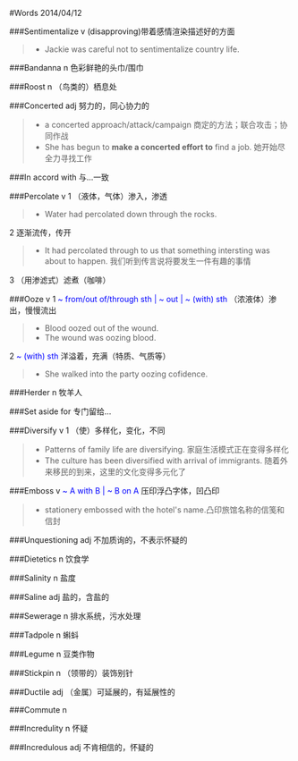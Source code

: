 #Words 2014/04/12

###Sentimentalize
v (disapproving)带着感情渲染描述好的方面
> * Jackie was careful not to sentimentalize country life.

###Bandanna
n 色彩鲜艳的头巾/围巾

###Roost
n （鸟类的）栖息处

###Concerted
adj 努力的，同心协力的
> * a concerted approach/attack/campaign 商定的方法；联合攻击；协同作战
> * She has begun to **make a concerted effort to** find a job. 她开始尽全力寻找工作

###In accord with
与...一致

###Percolate
v 1 （液体，气体）渗入，渗透
> * Water had percolated down through the rocks.

2 逐渐流传，传开
> * It had percolated through to us that something intersting was about to happen.
我们听到传言说将要发生一件有趣的事情

3 （用渗滤式）滤煮（咖啡）

###Ooze
v 1 <span style="color:blue">~ from/out of/through sth | ~ out | ~ (with) sth</span>
（浓液体）渗出，慢慢流出
> * Blood oozed out of the wound.
> * The wound was oozing blood.

2 <span style="color:blue"> ~ (with) sth</span>
洋溢着，充满（特质、气质等）
> * She walked into the party oozing cofidence.

###Herder
n 牧羊人

###Set aside for
专门留给...

###Diversify
v 1 （使）多样化，变化，不同
> * Patterns of family life are diversifying.
家庭生活模式正在变得多样化
> * The culture has been diversified with arrival of immigrants.
随着外来移民的到来，这里的文化变得多元化了

###Emboss
v <span style="color:blue"> ~ A with B | ~ B on A</span>
压印浮凸字体，凹凸印

> * stationery embossed with the hotel's name.凸印旅馆名称的信笺和信封

###Unquestioning
adj 不加质询的，不表示怀疑的

###Dietetics
n 饮食学

###Salinity
n 盐度

###Saline
adj 盐的，含盐的

###Sewerage
n 排水系统，污水处理

###Tadpole
n 蝌蚪

###Legume
n 豆类作物

###Stickpin
n （领带的）装饰别针

###Ductile
adj （金属）可延展的，有延展性的

###Commute
n 

###Incredulity
n 怀疑

###Incredulous
adj 不肯相信的，怀疑的
